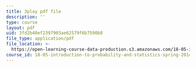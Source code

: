 ```yaml
---
title: 3play pdf file
description: ''
type: course
layout: pdf
uid: 3fd2b40ef2397903ae62579f6b7590b8
file_type: application/pdf
file_location: >-
  https://open-learning-course-data-production.s3.amazonaws.com/18-05-introduction-to-probability-and-statistics-spring-2014/3fd2b40ef2397903ae62579f6b7590b8_7KOwsepQcXI.pdf
course_id: 18-05-introduction-to-probability-and-statistics-spring-2014
---
```

